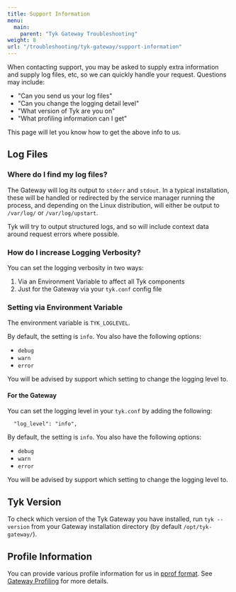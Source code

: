 ```yaml
---
title: Support Information
menu:
  main:
    parent: "Tyk Gateway Troubleshooting"
weight: 8
url: "/troubleshooting/tyk-gateway/support-information"
---
```


When contacting support, you may be asked to supply extra information and supply log files, etc, so we can quickly handle your request. Questions may include:

* "Can you send us your log files"
* "Can you change the logging detail level"
* "What version of Tyk are you on"
* "What profiling information can I get"


This page will let you know how to get the above info to us.

## Log Files

### Where do I find my log files?

The Gateway will log its output to `stderr` and `stdout`. In a typical installation, these will be handled or redirected by the service manager running the process, and depending on the Linux distribution, will either be output to `/var/log/` or `/var/log/upstart`.

Tyk will try to output structured logs, and so will include context data around request errors where possible.

### How do I increase Logging Verbosity?

You can set the logging verbosity in two ways:

 1. Via an Environment Variable to affect all Tyk components
 2. Just for the Gateway via your `tyk.conf` config file  

### Setting via Environment Variable

The environment variable is `TYK_LOGLEVEL`.

By default, the setting is `info`. You also have the following options:

* `debug`
* `warn`
* `error`

You will be advised by support which setting to change the logging level to.

#### For the Gateway

You can set the logging level in your `tyk.conf` by adding the following:

```{.copyWrapper}
  "log_level": "info",
```

By default, the setting is `info`. You also have the following options:

* `debug`
* `warn`
* `error`

You will be advised by support which setting to change the logging level to.

## Tyk Version

To check which version of the Tyk Gateway you have installed, run `tyk --version` from your Gateway installation directory (by default `/opt/tyk-gateway/`).

## Profile Information

You can provide various profile information for us in [pprof format](https://github.com/google/pprof/). See [Gateway Profiling](/troubleshooting/tyk-gateway/profiling/) for more details.




